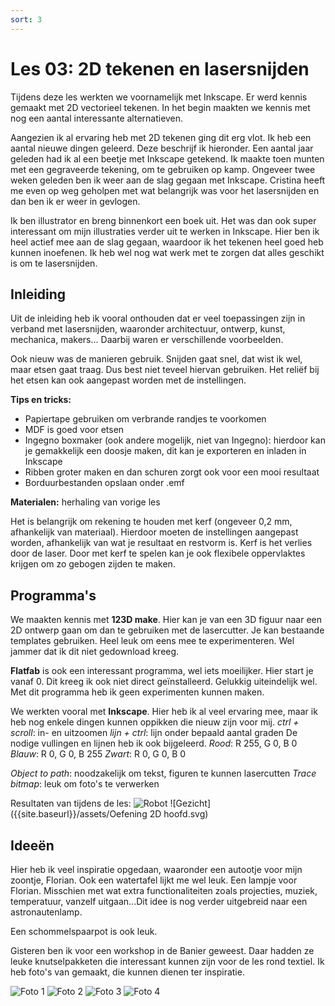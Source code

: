 ```yaml
---
sort: 3
---
```


# Les 03: 2D tekenen en lasersnijden

Tijdens deze les werkten we voornamelijk met Inkscape. Er werd kennis gemaakt met 2D vectorieel tekenen. In het begin maakten we kennis met nog een aantal interessante alternatieven.

Aangezien ik al ervaring heb met 2D tekenen ging dit erg vlot. Ik heb een aantal nieuwe dingen geleerd. Deze beschrijf ik hieronder.
Een aantal jaar geleden had ik al een beetje met Inkscape getekend. Ik maakte toen munten met een gegraveerde tekening, om te gebruiken op kamp. Ongeveer twee weken geleden ben ik weer aan de slag gegaan met Inkscape. Cristina heeft me even op weg geholpen met wat belangrijk was voor het lasersnijden en dan ben ik er weer in gevlogen.

Ik ben illustrator en breng binnenkort een boek uit. Het was dan ook super interessant om mijn illustraties verder uit te werken in Inkscape. Hier ben ik heel actief mee aan de slag gegaan, waardoor ik het tekenen heel goed heb kunnen inoefenen. Ik heb wel nog wat werk met te zorgen dat alles geschikt is om te lasersnijden.


## Inleiding

Uit de inleiding heb ik vooral onthouden dat er veel toepassingen zijn in verband met lasersnijden, waaronder architectuur, ontwerp, kunst, mechanica, makers... Daarbij waren er verschillende voorbeelden.

Ook nieuw was de manieren gebruik. Snijden gaat snel, dat wist ik wel, maar etsen gaat traag. Dus best niet teveel hiervan gebruiken. Het reliëf bij het etsen kan ook aangepast worden met de instellingen.

**Tips en tricks:**

- Papiertape gebruiken om verbrande randjes te voorkomen
- MDF is goed voor etsen
- Ingegno boxmaker (ook andere mogelijk, niet van Ingegno): hierdoor kan je gemakkelijk een doosje maken, dit kan je exporteren en inladen in Inkscape
- Ribben groter maken en dan schuren zorgt ook voor een mooi resultaat
- Borduurbestanden opslaan onder .emf

**Materialen:** herhaling van vorige les

Het is belangrijk om rekening te houden met kerf (ongeveer 0,2 mm, afhankelijk van materiaal). Hierdoor moeten de instellingen aangepast worden, afhankelijk van wat je resultaat en restvorm is. Kerf is het verlies door de laser.
Door met kerf te spelen kan je ook flexibele oppervlaktes krijgen om zo gebogen zijden te maken.


## Programma's

We maakten kennis met **123D make**. Hier kan je van een 3D figuur naar een 2D ontwerp gaan om dan te gebruiken met de lasercutter. Je kan bestaande templates gebruiken. Heel leuk om eens mee te experimenteren. Wel jammer dat ik dit niet gedownload kreeg.

**Flatfab** is ook een interessant programma, wel iets moeilijker. Hier start je vanaf 0. Dit kreeg ik ook niet direct geïnstalleerd. Gelukkig uiteindelijk wel. Met dit programma heb ik geen experimenten kunnen maken.

We werkten vooral met **Inkscape**. Hier heb ik al veel ervaring mee, maar ik heb nog enkele dingen kunnen oppikken die nieuw zijn voor mij.
_ctrl + scroll_: in- en uitzoomen
_lijn + ctrl_: lijn onder bepaald aantal graden
De nodige vullingen en lijnen heb ik ook bijgeleerd.
_Rood_: R 255, G 0, B 0
_Blauw_: R 0, G 0, B 255
_Zwart_: R 0, G 0, B 0

_Object to path_: noodzakelijk om tekst, figuren te kunnen lasercutten
_Trace bitmap_: leuk om foto's te verwerken

Resultaten van tijdens de les:
![Robot]({{site.baseurl}}/assets/ROBOT.jpg.svg)
![Gezicht]({{site.baseurl}}/assets/Oefening 2D hoofd.svg)


## Ideeën 

Hier heb ik veel inspiratie opgedaan, waaronder een autootje voor mijn zoontje, Florian. Ook een watertafel lijkt me wel leuk.
Een lampje voor Florian. Misschien met wat extra functionaliteiten zoals projecties, muziek, temperatuur, vanzelf uitgaan...Dit idee is nog verder uitgebreid naar een astronautenlamp.

Een schommelspaarpot is ook leuk.

Gisteren ben ik voor een workshop in de Banier geweest. Daar hadden ze leuke knutselpakketen die interessant kunnen zijn voor de les rond textiel. Ik heb foto's van gemaakt, die kunnen dienen ter inspiratie.

![Foto 1]({{site.baseurl}}/assets/ag.jpg)
![Foto 2]({{site.baseurl}}/assets/ah.jpg)
![Foto 3]({{site.baseurl}}/assets/ai.jpg)
![Foto 4]({{site.baseurl}}/assets/aj.jpg)